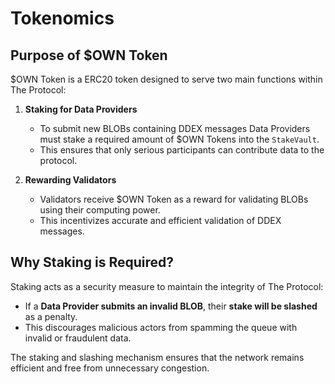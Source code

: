 # Tokenomics

## Purpose of $OWN Token

$OWN Token is a ERC20 token designed to serve two main functions within The Protocol:

1. **Staking for Data Providers**

   - To submit new BLOBs containing DDEX messages Data Providers must stake a required amount of $OWN Tokens into the `StakeVault`.
   - This ensures that only serious participants can contribute data to the protocol.

2. **Rewarding Validators**
   - Validators receive $OWN Token as a reward for validating BLOBs using their computing power.
   - This incentivizes accurate and efficient validation of DDEX messages.

## Why Staking is Required?

Staking acts as a security measure to maintain the integrity of The Protocol:

- If a **Data Provider submits an invalid BLOB**, their **stake will be slashed** as a penalty.
- This discourages malicious actors from spamming the queue with invalid or fraudulent data.

The staking and slashing mechanism ensures that the network remains efficient and free from unnecessary congestion.
